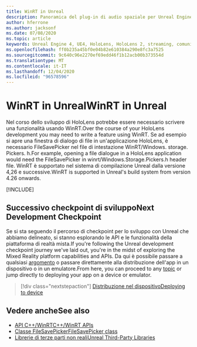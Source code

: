 ```yaml
---
title: WinRT in Unreal
description: Panoramica del plug-in di audio spaziale per Unreal Engine.
author: hferrone
ms.author: jacksonf
ms.date: 07/08/2020
ms.topic: article
keywords: Unreal Engine 4, UE4, HoloLens, HoloLens 2, streaming, comunicazione remota, realtà mista, sviluppo, Guida introduttiva, funzionalità, nuovo progetto, emulatore, documentazione, guide, funzionalità, ologrammi, sviluppo di giochi, cuffie per realtà mista, auricolare di realtà mista, auricolare di realtà virtuale, WinRT, DLL
ms.openlocfilehash: ff0b235a45bf0e04b82e610384a290e8fc3a7525
ms.sourcegitcommit: 9c640c96e2270ef69edd46f1b12acb00b373554d
ms.translationtype: MT
ms.contentlocale: it-IT
ms.lasthandoff: 12/04/2020
ms.locfileid: "96578596"
---
```

# <a name="winrt-in-unreal"></a><span data-ttu-id="3de19-104">WinRT in Unreal</span><span class="sxs-lookup"><span data-stu-id="3de19-104">WinRT in Unreal</span></span>

<span data-ttu-id="3de19-105">Nel corso dello sviluppo di HoloLens potrebbe essere necessario scrivere una funzionalità usando WinRT.</span><span class="sxs-lookup"><span data-stu-id="3de19-105">Over the course of your HoloLens development you may need to write a feature using WinRT.</span></span> <span data-ttu-id="3de19-106">Se ad esempio si apre una finestra di dialogo di file in un'applicazione HoloLens, è necessario FileSavePicker nel file di intestazione WinRT/Windows. storage. Pickers. h.</span><span class="sxs-lookup"><span data-stu-id="3de19-106">For example, opening a file dialogue in a HoloLens application would need the FileSavePicker in winrt/Windows.Storage.Pickers.h header file.</span></span> <span data-ttu-id="3de19-107">WinRT è supportato nel sistema di compilazione Unreal dalla versione 4,26 e successive.</span><span class="sxs-lookup"><span data-stu-id="3de19-107">WinRT is supported in Unreal's build system from version 4.26 onwards.</span></span>

[!INCLUDE[](includes/tabs-winRT.md)]

## <a name="next-development-checkpoint"></a><span data-ttu-id="3de19-108">Successivo checkpoint di sviluppo</span><span class="sxs-lookup"><span data-stu-id="3de19-108">Next Development Checkpoint</span></span>

<span data-ttu-id="3de19-109">Se si sta seguendo il percorso di checkpoint per lo sviluppo con Unreal che abbiamo delineato, si stanno esplorando le API e le funzionalità della piattaforma di realtà mista.</span><span class="sxs-lookup"><span data-stu-id="3de19-109">If you're following the Unreal development checkpoint journey we've laid out, you're in the midst of exploring the Mixed Reality platform capabilities and APIs.</span></span> <span data-ttu-id="3de19-110">Da qui è possibile passare a qualsiasi [argomento](unreal-development-overview.md#3-platform-capabilities-and-apis) o passare direttamente alla distribuzione dell'app in un dispositivo o in un emulatore.</span><span class="sxs-lookup"><span data-stu-id="3de19-110">From here, you can proceed to any [topic](unreal-development-overview.md#3-platform-capabilities-and-apis) or jump directly to deploying your app on a device or emulator.</span></span>

> [!div class="nextstepaction"]
> [<span data-ttu-id="3de19-111">Distribuzione nel dispositivo</span><span class="sxs-lookup"><span data-stu-id="3de19-111">Deploying to device</span></span>](unreal-deploying.md)

## <a name="see-also"></a><span data-ttu-id="3de19-112">Vedere anche</span><span class="sxs-lookup"><span data-stu-id="3de19-112">See also</span></span>
* [<span data-ttu-id="3de19-113">API C++/WinRT</span><span class="sxs-lookup"><span data-stu-id="3de19-113">C++/WinRT APIs</span></span>](https://docs.microsoft.com/windows/uwp/cpp-and-winrt-apis/)
* [<span data-ttu-id="3de19-114">Classe FileSavePicker</span><span class="sxs-lookup"><span data-stu-id="3de19-114">FileSavePicker class</span></span>](https://docs.microsoft.com/uwp/api/Windows.Storage.Pickers.FileSavePicker) 
* [<span data-ttu-id="3de19-115">Librerie di terze parti non reali</span><span class="sxs-lookup"><span data-stu-id="3de19-115">Unreal Third-Party Libraries</span></span>](https://docs.unrealengine.com/Programming/BuildTools/UnrealBuildTool/ThirdPartyLibraries/index.html) 
